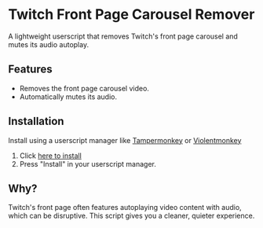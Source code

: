 # Twitch Front Page Carousel Remover

A lightweight userscript that removes Twitch's front page carousel and mutes its audio autoplay.

## Features

-  Removes the front page carousel video.
-  Automatically mutes its audio.

## Installation

Install using a userscript manager like [Tampermonkey](https://www.tampermonkey.net/) or [Violentmonkey](https://violentmonkey.github.io/)

1. Click [here to install](https://github.com/LiquidJesus/Twitch-Carousel-Remover/blob/main/twitch-carousel-remover.js)
2. Press "Install" in your userscript manager.

## Why?

Twitch's front page often features autoplaying video content with audio, which can be disruptive. This script gives you a cleaner, quieter experience.

